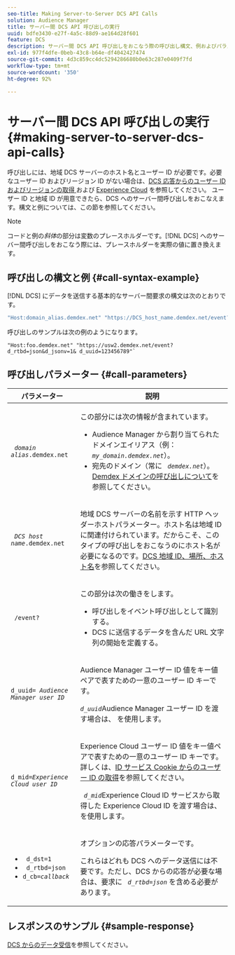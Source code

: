 ```yaml
---
seo-title: Making Server-to-Server DCS API Calls
solution: Audience Manager
title: サーバー間 DCS API 呼び出しの実行
uuid: bdfe3430-e27f-4a5c-88d9-ae164d28f601
feature: DCS
description: サーバー間 DCS API 呼び出しをおこなう際の呼び出し構文、例およびパラメーター
exl-id: 977f4dfe-0beb-43c8-b64e-df4042427474
source-git-commit: 4d3c859cc4dc5294286680b0e63c287e0409f7fd
workflow-type: tm+mt
source-wordcount: '350'
ht-degree: 92%

---
```


# サーバー間 DCS API 呼び出しの実行 {#making-server-to-server-dcs-api-calls}

呼び出しには、地域 DCS サーバーのホスト名とユーザー ID が必要です。必要なユーザー ID およびリージョン ID がない場合は、[DCS 応答からのユーザー ID およびリージョンの取得 ](/help/using/api/dcs-intro/dcs-s2s/dcs-aam-ids.md) および [Experience Cloud](/help/using/api/dcs-intro/dcs-s2s/dcs-mcid-ids.md) を参照してください。 ユーザー ID と地域 ID が用意できたら、DCS へのサーバー間呼び出しをおこなえます。構文と例については、この節を参照してください。

>[!NOTE]
>
>コードと例の&#x200B;*斜体*&#x200B;の部分は変数のプレースホルダーです。[!DNL DCS] へのサーバー間呼び出しをおこなう際には、プレースホルダーを実際の値に置き換えます。

## 呼び出しの構文と例 {#call-syntax-example}

[!DNL DCS] にデータを送信する基本的なサーバー間要求の構文は次のとおりです。

```js
"Host:domain_alias.demdex.net" "https://DCS_host_name.demdex.net/event?d_rtbd=json&d_jsonv=1&d_uuid=userID
```

呼び出しのサンプルは次の例のようになります。

```
"Host:foo.demdex.net" "https://usw2.demdex.net/event?d_rtbd=json&d_jsonv=1& d_uuid=123456789"`
```

## 呼び出しパラメーター {#call-parameters}

<table id="table_3AF4466009B64F0C9CBE7904A4096E0C"> 
 <thead> 
  <tr> 
   <th colname="col1" class="entry"> パラメーター </th> 
   <th colname="col2" class="entry"> 説明 </th> 
  </tr> 
 </thead>
 <tbody> 
  <tr> 
   <td colname="col1"> <p><code> <i>domain alias</i>.demdex.net</code> </p> </td> 
   <td colname="col2"> <p>この部分には次の情報が含まれています。 </p> <p> 
     <ul id="ul_3EDA9C7BA6794D06BCB07A75A9BD2372"> 
      <li id="li_74624CA78D6F4536A8164AE1FA1DECB9"><span class="keyword">Audience Manager</span> から割り当てられたドメインエイリアス（例：<i><code> my_domain.demdex.net</code></i>）。 </li> 
      <li id="li_08ABE91CA247403AA480B3FB4BEF83BA">宛先のドメイン（常に <i><code> demdex.net</code></i>）。<a href="../../../reference/demdex-calls.md">Demdex ドメインの呼び出しについて</a>を参照してください。 </li> 
     </ul> </p> </td> 
  </tr> 
  <tr> 
   <td colname="col1"> <p><code> <i>DCS host name</i>.demdex.net</code> </p> </td> 
   <td colname="col2"> <p>地域 <span class="wintitle">DCS</span> サーバーの名前を示す HTTP ヘッダーホストパラメーター。ホスト名は地域 ID に関連付けられています。だからこそ、このタイプの呼び出しをおこなうのにホスト名が必要になるのです。<a href="../../../api/dcs-intro/dcs-api-reference/dcs-regions.md">DCS 地域 ID、場所、ホスト名</a>を参照してください。 </p> </td> 
  </tr> 
  <tr> 
   <td colname="col1"> <p><code> /event?</code> </p> </td> 
   <td colname="col2"> <p>この部分は次の働きをします。 </p> <p> 
     <ul id="ul_6332444A305A4F12A7CBE471CA508516"> 
      <li id="li_1C5C111B2B0E4621B3FC0C20D6516041">呼び出しをイベント呼び出しとして識別する。 </li> 
      <li id="li_DBCE9B1C70604A629ECD7AC0A9052198">DCS に送信するデータを含んだ URL 文字列の開始を定義する。 </li> 
     </ul> </p> </td> 
  </tr> 
  <tr> 
   <td colname="col1"> <p><code>d_uuid= <i>Audience Manager user ID</i></code> </p> </td> 
   <td colname="col2"> <p><span class="keyword">Audience Manager</span> ユーザー ID 値をキー値ペアで表すための一意のユーザー ID キーです。 </p> <p><code><i>d_uuid</i></code>Audience Manager<span class="keyword"> ユーザー ID を渡す場合は、</span> を使用します。 </p> </td>
  </tr> 
  <tr> 
   <td colname="col1"> <p><code>d_mid=<i>Experience Cloud user ID</i></code> </p> </td> 
   <td colname="col2"> <p><span class="keyword">Experience Cloud</span> ユーザー ID 値をキー値ペアで表すための一意のユーザー ID キーです。詳しくは、<a href="../../../api/dcs-intro/dcs-s2s/dcs-mcid-ids.md#get-user-ids-from-service-cookie">ID サービス Cookie からのユーザー ID の取得</a>を参照してください。 </p> <p><i><code> d_mid</code></i>Experience Cloud<span class="keyword"> ID サービスから取得した </span>Experience Cloud<span class="keyword"> ID を渡す場合は、</span> を使用します。 </p> </td> 
  </tr> 
  <tr> 
   <td colname="col1"> <p> 
     <ul id="ul_36E2C1A0538D4D2C94DFC1335720A524"> 
      <li id="li_8902EED431CE4F0189A94868FA52DB1F"><code> d_dst=1</code> </li> 
      <li id="li_4B6B29499D444E31808DE0A9AA0442D0"><code> d_rtbd=json</code> </li> 
      <li id="li_3430CD0438604B83BE6437E6EC480816"><code>d_cb=<i>callback</i></code> </li> 
     </ul> </p> </td> 
   <td colname="col2"> <p>オプションの応答パラメーターです。 </p> <p> これらはどれも <span class="wintitle">DCS</span> へのデータ送信には不要です。ただし、<span class="wintitle">DCS</span> からの応答が必要な場合は、要求に <i><code> d_rtbd=json</code></i> を含める必要があります。 </p> </td> 
  </tr> 
 </tbody> 
</table>

## レスポンスのサンプル {#sample-response}

[DCS からのデータ受信](../../../api/dcs-intro/dcs-event-calls/dcs-url-receive.md)を参照してください。
